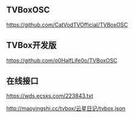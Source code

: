 ## TVBoxOSC
https://github.com/CatVodTVOfficial/TVBoxOSC

## TVBox开发版

https://github.com/o0HalfLife0o/TVBoxOSC

## 在线接口

https://wds.ecsxs.com/223843.txt

http://maoyingshi.cc/tvbox/云星日记/tvbox.json
